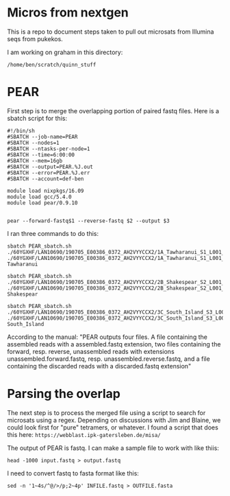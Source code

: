 # Micros from nextgen

This is a repo to document steps taken to pull out microsats from Illumina seqs from pukekos.

I am working on graham in this directory:
```
/home/ben/scratch/quinn_stuff
```

# PEAR
First step is to merge the overlapping portion of paired fastq files. Here is a sbatch script for this:
```
#!/bin/sh
#SBATCH --job-name=PEAR
#SBATCH --nodes=1
#SBATCH --ntasks-per-node=1
#SBATCH --time=6:00:00
#SBATCH --mem=16gb
#SBATCH --output=PEAR.%J.out
#SBATCH --error=PEAR.%J.err
#SBATCH --account=def-ben

module load nixpkgs/16.09
module load gcc/5.4.0
module load pear/0.9.10


pear --forward-fastq$1 --reverse-fastq $2 --output $3

```

I ran three commands to do this:
```
sbatch PEAR_sbatch.sh ./60YGXHF/LAN10690/190705_E00386_0372_AH2VYYCCX2/1A_Tawharanui_S1_L001_R1_001.fastq.gz ./60YGXHF/LAN10690/190705_E00386_0372_AH2VYYCCX2/1A_Tawharanui_S1_L001_R2_001.fastq.gz Tawharanui
```
```
sbatch PEAR_sbatch.sh ./60YGXHF/LAN10690/190705_E00386_0372_AH2VYYCCX2/2B_Shakespear_S2_L001_R1_001.fastq.gz ./60YGXHF/LAN10690/190705_E00386_0372_AH2VYYCCX2/2B_Shakespear_S2_L001_R2_001.fastq.gz Shakespear
```
```
sbatch PEAR_sbatch.sh ./60YGXHF/LAN10690/190705_E00386_0372_AH2VYYCCX2/3C_South_Island_S3_L001_R1_001.fastq.gz ./60YGXHF/LAN10690/190705_E00386_0372_AH2VYYCCX2/3C_South_Island_S3_L001_R2_001.fastq.gz South_Island
```
According to the manual: "PEAR outputs four files. A file containing the assembled reads with a assembled.fastq extension, two files containing the forward, resp. reverse, unassembled reads with extensions unassembled.forward.fastq, resp. unassembled.reverse.fastq, and a file containing the discarded reads with a discarded.fastq extension"

# Parsing the overlap

The next step is to process the merged file using a script to search for microsats using a regex.  Depending on discussions with Jim and Blaine, we could look first for "pure" tetramers, or whatever. I found a script that does this here: `https://webblast.ipk-gatersleben.de/misa/`

The output of PEAR is fastq. I can make a sample file to work with like thiis:
```
head -1000 input.fastq > output.fastq
```
I need to convert fastq to fasta format like this:
```
sed -n '1~4s/^@/>/p;2~4p' INFILE.fastq > OUTFILE.fasta
```
